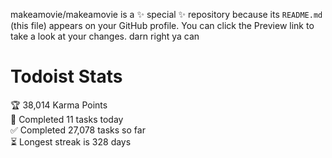 makeamovie/makeamovie is a ✨ special ✨ repository because its `README.md` (this file) appears on your GitHub profile.
You can click the Preview link to take a look at your changes. darn right ya can

# Todoist Stats

<!-- TODO-IST:START -->
🏆  38,014 Karma Points           
🌸  Completed 11 tasks today           
✅  Completed 27,078 tasks so far           
⏳  Longest streak is 328 days
<!-- TODO-IST:END -->